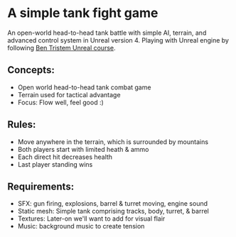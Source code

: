 # A simple tank fight game

An open-world head-to-head tank battle with simple AI, terrain, and advanced control system in Unreal version 4.
Playing with Unreal engine by following [Ben Tristem Unreal course](https://www.udemy.com/unrealcourse).

## Concepts:
* Open world head-to-head tank combat game
* Terrain used for tactical advantage
* Focus: Flow well, feel good :)

## Rules:
* Move anywhere in the terrain, which is surrounded by mountains
* Both players start with limited heath & ammo 
* Each direct hit decreases health 
* Last player standing wins

## Requirements:
* SFX: gun firing, explosions, barrel & turret moving, engine sound
* Static mesh: Simple tank comprising tracks, body, turret, & barrel
* Textures: Later-on we'll want to add for visual flair
* Music: background music to create tension

